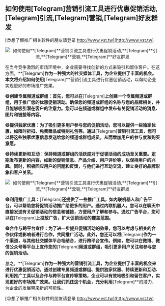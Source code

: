 ## **如何使用**[Telegram]**营销引流工具进行优惠促销活动,**[Telegram]**引流,**[Telegram]**营销,**[Telegram]**好友群发**

[😍想了解推广相关软件的朋友请登录 http://www.vst.tw](http://www.vst.tw)

 <center><img src="https://vst.tw/MP4/tuiguang/png/6.png" alt="如何使用**[Telegram]**营销引流工具进行优惠促销活动,**[Telegram]**引流,**[Telegram]**营销,**[Telegram]**好友群发"></center>

在当今竞争激烈的市场环境中，企业需要寻找创新的方式来吸引和留住客户。在这方面，**[Telegram]**作为一种强大的社交媒体工具，为企业提供了丰富的机会。本文将介绍如何使用**[Telegram]**营销引流工具进行优惠促销活动，以帮助企业实现更好的市场推广效果。

**😄创建专属频道或群组：首先，您可以在**[Telegram]**上创建一个专属频道或群组，用于推广您的优惠促销活动。确保您的频道或群组的名称与您的品牌相关，并且能够吸引潜在客户的注意力。您可以在频道或群组中发布有关促销活动的消息、图片和链接等内容。**

**😄提供独家优惠：为了吸引更多用户参与您的促销活动，您可以提供一些独家优惠，如限时折扣、免费赠品或特别礼包等。通过**[Telegram]**营销引流工具，您可以将这些独家优惠信息发送给您的频道或群组成员，从而增加用户的参与度和购买意愿。**

**😄持续更新和互动：保持频道或群组的活跃度对于促销活动的成功至关重要。定期发布更新的内容，如新的促销信息、产品介绍、用户评价等，以保持用户的兴趣。同时，积极回应用户的问题和反馈，与他们进行互动交流，建立良好的品牌形象和客户关系。**

 <center><img src="https://vst.tw/MP4/tuiguang/png/6.png" alt="如何使用**[Telegram]**营销引流工具进行优惠促销活动,**[Telegram]**引流,**[Telegram]**营销,**[Telegram]**好友群发"></center>

**😄利用推广工具：**[Telegram]**还提供了一些推广工具，如内联机器人和广告平台，可以帮助您将促销活动推广给更多的用户。通过内联机器人，您可以在聊天中直接发送有关促销活动的信息和链接，方便用户了解和参与。通过广告平台，您可以在**[Telegram]**上投放广告，扩大促销活动的覆盖范围。**

**😄合作与跨平台宣传：为了进一步提升促销活动的效果，您可以考虑与相关的合作伙伴或影响者进行合作，共同推广活动。此外，您还可以将**[Telegram]**作为一个渠道，与其他社交媒体平台相结合，进行跨平台宣传。例如，您可以在微博、微信公众号等平台上宣传您的**[Telegram]**频道或群组，吸引更多用户关注和参与您的促销活动。**

总之，**[Telegram]**作为一种强大的营销引流工具，为企业提供了丰富的机会来进行优惠促销活动。通过创建专属频道或群组、提供独家优惠、持续更新和互动、利用推广工具以及合作与跨平台宣传等策略，企业可以有效地吸引和留住客户，实现更好的市场推广效果。让我们抓住这个机会，充分利用**[Telegram]**的潜力，为企业的发展带来新的可能性。

[😍想了解推广相关软件的朋友请登录 http://www.vst.tw](http://www.vst.tw)



